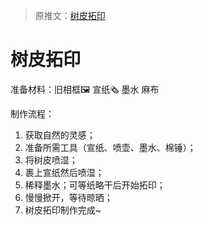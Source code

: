 > 原推文：[树皮拓印](https://www.xiaohongshu.com/explore/661dd0bd000000001a00d7f3?app_platform=android&ignoreEngage=true&app_version=8.33.0&share_from_user_hidden=true&type=normal&author_share=1&xhsshare=WeixinSession&shareRedId=N0lIMEU8Rjo2NzUyOTgwNjc6OTdJNTdB&apptime=1714880911&wechatWid=812deeca1ee46b9d16e2c6a24c1a8430&wechatOrigin=menu)

# 树皮拓印

准备材料：旧相框🖼️   宣纸🗞️ 墨水 麻布

制作流程：

1. 获取自然的灵感；
2. 准备所需工具（宣纸、喷壶、墨水、棉锤）；
3. 将树皮喷湿；
4. 裹上宣纸然后喷湿；
5. 稀释墨水；可等纸略干后开始拓印；
6. 慢慢掀开，等待晾晒；
7. 树皮拓印制作完成~